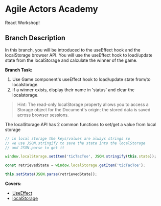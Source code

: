 # Agile Actors Academy

React Workshop!

## Branch Description

In this branch, you will be introduced to the useEffect hook and the localStorage browser API. You will use the useEffect hook to load/update state from the localStorage and calculate the winner of the game.

**Branch Task:**

1. Use Game component's useEffect hook to load/update state from/to localstorage.
2. If a winner exists, display their name in 'status' and clear the localstorage.

> Hint: The read-only localStorage property allows you to access a Storage object for the Document's origin; the stored data is saved across browser sessions.

The localStorage API has 2 common functions to set/get a value from local storage

```javascript
// in local storage the keys/values are always strings so
// we use JSON.stringify to save the state into the localStorage
// and JSON.parse to get it

window.localStorage.setItem('ticTacToe', JSON.stringify(this.state));

const retrievedState = window.localStorage.getItem('ticTacToe');

this.setState(JSON.parse(retrievedState));
```

**Covers:**

- [UseEffect](https://react.dev/reference/react/useEffect)
- [localStorage](https://developer.mozilla.org/en-US/docs/Web/API/Window/localStorage)

